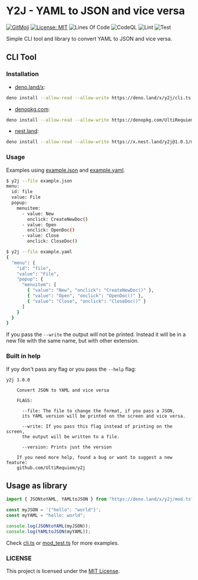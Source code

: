 # Y2J - YAML to JSON and vice versa

[![GitMoji](https://img.shields.io/badge/Gitmoji-%F0%9F%8E%A8%20-FFDD67.svg)](https://gitmoji.dev)
[![License: MIT](https://img.shields.io/badge/License-MIT-blue.svg)](https://opensource.org/licenses/MIT)
![Lines Of Code](https://img.shields.io/tokei/lines/github.com/UltiRequiem/y2j?color=blue&label=Total%20Lines)
![CodeQL](https://github.com/UltiRequiem/y2j/workflows/CodeQL/badge.svg)
![Lint](https://github.com/UltiRequiem/y2j/workflows/Lint/badge.svg)
![Test](https://github.com/UltiRequiem/y2j/workflows/Tests/badge.svg)

Simple CLI tool and library to convert YAML to JSON and vice versa.

## CLI Tool

### Installation

- [deno.land/x](https://deno.land/x/y2j/cli.ts):

```bash
deno install --allow-read --allow-write https://deno.land/x/y2j/cli.ts
```

- [denopkg.com](https://denopkg.com/UltiRequiem/y2j/cli.ts):

```bash
deno install --allow-read --allow-write https://denopkg.com/UltiRequiem/y2j/cli.ts
```

- [nest.land](https://x.nest.land/y2j/cli.ts):

```bash
deno install --allow-read --allow-write https://x.nest.land/y2j@1.0.1/mod.ts
```

### Usage

Examples using [example.json](./example.json) and
[example.yaml](./example.yaml).

```bash
$ y2j --file example.json
menu:
  id: file
  value: File
  popup:
    menuitem:
      - value: New
        onclick: CreateNewDoc()
      - value: Open
        onclick: OpenDoc()
      - value: Close
        onclick: CloseDoc()

$ y2j --file example.yaml
{
  "menu": {
    "id": "file",
    "value": "File",
    "popup": {
      "menuitem": [
        { "value": "New", "onclick": "CreateNewDoc()" },
        { "value": "Open", "onclick": "OpenDoc()" },
        { "value": "Close", "onclick": "CloseDoc()" }
      ]
    }
  }
}
```

If you pass the `--write` the output will not be printed. Instead it will be in
a new file with the same name, but with other extension.

### Built in help

If yoy don't pass any flag or you pass the `--help` flag:

```
y2j 1.0.0

    Convert JSON to YAML and vice versa

    FLAGS:

      --file: The file to change the format, if you pass a JSON,
      its YAML version will be printed on the screen and vice versa.

      --write: If you pass this flag instead of printing on the screen,
      the output will be written to a file.

      --version: Prints just the version

    If you need more help, found a bug or want to suggest a new feature:
    github.com/UltiRequiem/y2j
```

## Usage as library

```typescript
import { JSONtoYAML, YAMLtoJSON } from "https://deno.land/x/y2j/mod.ts";

const myJSON = '{"hello": "world"}';
const myYAML = "hello: world";

console.log(JSONtoYAML(myJSON));
console.log(YAMLtoJSON(myYAML));
```

Check [cli.ts](./cli.ts) or [mod_test.ts](./mod_test.ts) for more examples.

### LICENSE

This project is licensed under the [MIT License](./LICENSE.md).
